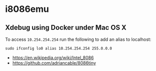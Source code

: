 # i8086emu

## Xdebug using Docker under Mac OS X

To access `10.254.254.254` run the following to add an alias to localhost:

    sudo ifconfig lo0 alias 10.254.254.254 255.0.0.0

- <https://en.wikipedia.org/wiki/Intel_8086>
- <https://github.com/adriancable/8086tiny>
